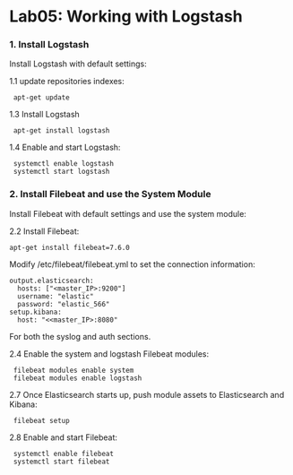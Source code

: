 # Lab05: Working with Logstash

### 1. Install Logstash
 
Install Logstash with default settings:
 
1.1 update repositories indexes:
```
 apt-get update
```
1.3 Install Logstash
```
 apt-get install logstash
```
1.4 Enable and start Logstash:
```
 systemctl enable logstash
 systemctl start logstash
```


### 2. Install Filebeat and use the System Module

Install Filebeat with default settings and use the system module:

2.2 Install Filebeat:
```
apt-get install filebeat=7.6.0
```

Modify /etc/filebeat/filebeat.yml to set the connection information:
```
output.elasticsearch:
  hosts: ["<master_IP>:9200"]
  username: "elastic"
  password: "elastic_566"
setup.kibana:
  host: "<<master_IP>:8080"
```

For both the syslog and auth sections.

2.4 Enable the system and logstash Filebeat modules:
```
 filebeat modules enable system
 filebeat modules enable logstash
```

2.7 Once Elasticsearch starts up, push module assets to Elasticsearch and Kibana:
```
 filebeat setup
```
2.8 Enable and start Filebeat:
```
 systemctl enable filebeat
 systemctl start filebeat
```
